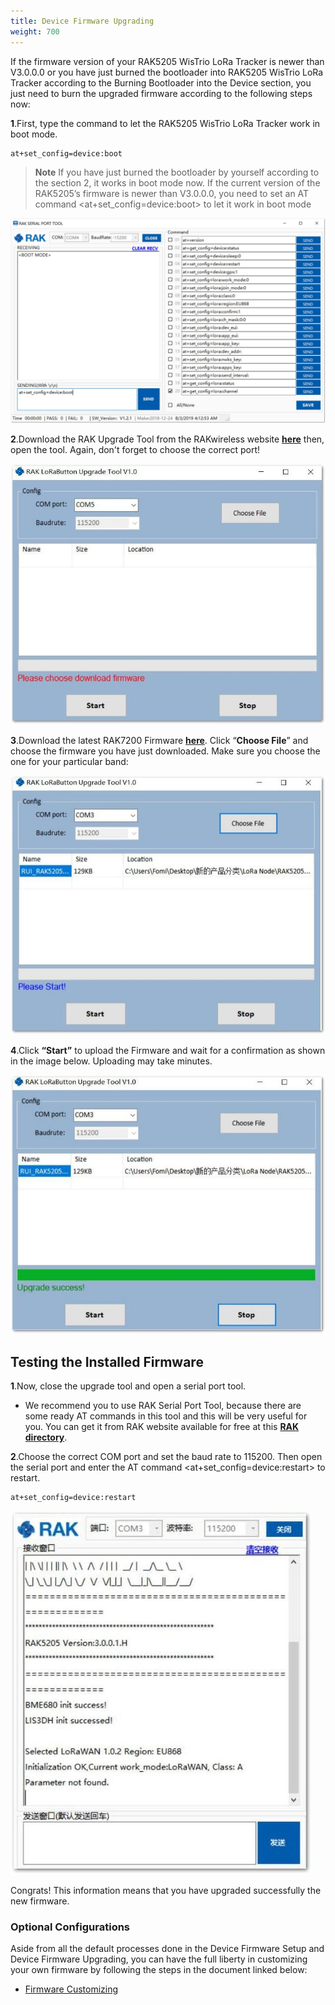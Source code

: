 ```yaml
---
title: Device Firmware Upgrading
weight: 700
---
```


If the firmware version of your RAK5205 WisTrio LoRa Tracker is newer than V3.0.0.0 or you have just burned the bootloader into RAK5205 WisTrio LoRa Tracker according to the Burning Bootloader into the Device section, you just need to burn the upgraded firmware according to the following steps now:

**1**.First, type the command to let the RAK5205 WisTrio LoRa Tracker work in boot mode.
```
at+set_config=device:boot
```
>**Note** If you have just burned the bootloader by yourself according to the section 2, it works in boot mode now. If the current version of the RAK5205’s firmware is newer than V3.0.0.0, you need to set an AT command <at+set_config=device:boot> to let it work in boot mode

![Figure 1: Entering Boot Mode](../images/bootmode.jpg)

**2**.Download the RAK Upgrade Tool from the RAKwireless website [**here**](https://downloads.rakwireless.com/en/LoRa/RAK612-LoRaButton/Tools/RAK%20LoRaButton%20Upgrade%20Tool%20V1.0.zip) then, open the tool. Again, don't forget to choose the correct port!

![Figure 2: RAK Upgrade Tool](../images/upgradetool.jpg)

**3**.Download the latest RAK7200 Firmware [**here**](https://downloads.rakwireless.com/en/LoRa/WisTrio-LoRa-RAK5205/Firmware/). Click “**Choose File**” and choose the firmware you have just downloaded. Make sure you choose the one for your particular band:

![Figure 3: Choosing the Correct Firmware file](../images/firmwarechoosing.jpg)

**4**.Click **“Start”** to upload the Firmware and wait for a confirmation as shown in the image below. Uploading may take minutes.

![Figure 4: Successfully Upgraded Firmware](../images/success.jpg)

## Testing the Installed Firmware

**1**.Now, close the upgrade tool and open a serial port tool.
 * We recommend you to use RAK Serial Port Tool, because there are some ready AT commands in this tool and this will be very useful for you. You can get it from RAK website available for free at this [**RAK directory**](https://downloads.rakwireless.com/en/LoRa/Tools/).

**2**.Choose the correct COM port and set the baud rate to 115200. Then open the serial port and enter the AT command <at+set_config=device:restart> to restart.
```
at+set_config=device:restart
```

![Figure 5: Restarting your Firmware](../images/serialrestart.jpg)

Congrats! This information means that you have upgraded successfully the new firmware.

### Optional Configurations

Aside from all the default processes done in the Device Firmware Setup and Device Firmware Upgrading, you can have the full liberty in customizing your own firmware by following the steps in the document linked below:

* [Firmware Customizing](https://doc.rakwireless.com/rak5205-rak7205-wistrio-lora-tracker/customizing-firmware)
